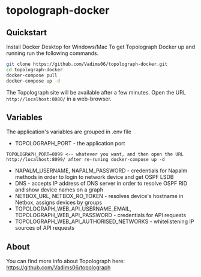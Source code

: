 # topolograph-docker
## Quickstart
Install Docker Desktop for Windows/Mac
To get Topolograph Docker up and running run the following commands.

```bash
git clone https://github.com/Vadims06/topolograph-docker.git
cd topolograph-docker
docker-compose pull
docker-compose up -d
```

The Topolograph site will be available after a few minutes.
Open the URL `http://localhost:8080/` in a web-browser.

## Variables
The application's variables are grouped in .env file
* TOPOLOGRAPH_PORT - the application port
```
TOPOLOGRAPH_PORT=8099 <-- whatever you want, and then open the URL http://localhost:8099/ after re-runing docker-compose up -d
```  
* NAPALM_USERNAME, NAPALM_PASSWORD - credentials for Napalm methods in order to login to network device and get OSPF LSDB
* DNS - accepts IP address of DNS server in order to resolve OSPF RID and show device names on a graph
* NETBOX_URL, NETBOX_RO_TOKEN - resolves device's hostname in Netbox, assigns devices by groups  
* TOPOLOGRAPH_WEB_API_USERNAME_EMAIL, TOPOLOGRAPH_WEB_API_PASSWORD - credentials for API requests  
* TOPOLOGRAPH_WEB_API_AUTHORISED_NETWORKS - whitelistening IP sources of API requests  


## About
You can find more info about Topolograph here: https://github.com/Vadims06/topolograph

